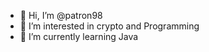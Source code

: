 - 👋 Hi, I’m @patron98
- 👀 I’m interested in crypto and Programming
- 🌱 I’m currently learning Java

<!---
patron98/patron98 is a ✨ special ✨ repository because its `README.md` (this file) appears on your GitHub profile.
You can click the Preview link to take a look at your changes.
--->
